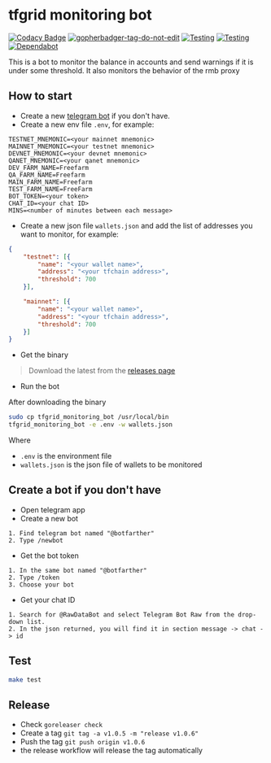 # tfgrid monitoring bot

[![Codacy Badge](https://app.codacy.com/project/badge/Grade/c83698ff5b6c43ec93db5618907a5a40)](https://app.codacy.com/gh/threefoldtech/tfgrid_monitoring_bot/dashboard?utm_source=gh&utm_medium=referral&utm_content=&utm_campaign=Badge_grade) <a href='https://github.com/jpoles1/gopherbadger' target='_blank'>![gopherbadger-tag-do-not-edit](https://img.shields.io/badge/Go%20Coverage-42%25-brightgreen.svg?longCache=true&style=flat)</a> [![Testing](https://github.com/threefoldtech/tfgrid_monitoring_bot/actions/workflows/test.yml/badge.svg?branch=development)](https://github.com/threefoldtech/tfgrid_monitoring_bot/actions/workflows/test.yml) [![Testing](https://github.com/threefoldtech/tfgrid_monitoring_bot/actions/workflows/lint.yml/badge.svg?branch=development)](https://github.com/threefoldtech/tfgrid_monitoring_bot/actions/workflows/lint.yml) [![Dependabot](https://badgen.net/badge/Dependabot/enabled/green?icon=dependabot)](https://dependabot.com/)

This is a bot to monitor the balance in accounts and send warnings if it is under some threshold.
It also monitors the behavior of the rmb proxy

## How to start

-   Create a new [telegram bot](README.md#create-a-bot-if-you-dont-have) if you don't have.
-   Create a new env file `.env`, for example:

```env
TESTNET_MNEMONIC=<your mainnet mnemonic>
MAINNET_MNEMONIC=<your testnet mnemonic>
DEVNET_MNEMONIC=<your devnet mnemonic>
QANET_MNEMONIC=<your qanet mnemonic>
DEV_FARM_NAME=Freefarm
QA_FARM_NAME=Freefarm
MAIN_FARM_NAME=Freefarm
TEST_FARM_NAME=FreeFarm
BOT_TOKEN=<your token>
CHAT_ID=<your chat ID>
MINS=<number of minutes between each message>
```

-   Create a new json file `wallets.json` and add the list of addresses you want to monitor, for example:

```json
{ 
    "testnet": [{ 
        "name": "<your wallet name>", 
        "address": "<your tfchain address>", 
        "threshold": 700 
    }],

    "mainnet": [{ 
        "name": "<your wallet name>", 
        "address": "<your tfchain address>", 
        "threshold": 700 
    }]
}
```

-   Get the binary

> Download the latest from the [releases page](https://github.com/threefoldtech/tfgrid_monitoring_bot/releases)

-   Run the bot

After downloading the binary

```bash
sudo cp tfgrid_monitoring_bot /usr/local/bin
tfgrid_monitoring_bot -e .env -w wallets.json
```

Where

-   `.env` is the environment file
-   `wallets.json` is the json file of wallets to be monitored  

## Create a bot if you don't have

-   Open telegram app
-   Create a new bot
  
```ordered
1. Find telegram bot named "@botfarther"
2. Type /newbot
```

-   Get the bot token
  
```ordered
1. In the same bot named "@botfarther"
2. Type /token
3. Choose your bot
```

-   Get your chat ID

```ordered
1. Search for @RawDataBot and select Telegram Bot Raw from the drop-down list.
2. In the json returned, you will find it in section message -> chat -> id
```

## Test

```bash
make test
```

## Release

-   Check `goreleaser check`
-   Create a tag `git tag -a v1.0.5 -m "release v1.0.6"`
-   Push the tag `git push origin v1.0.6`
-   the release workflow will release the tag automatically
